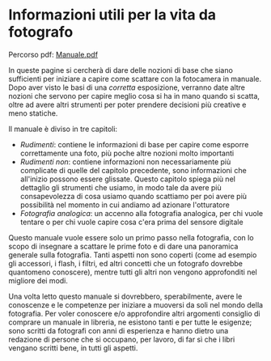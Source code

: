 # Informazioni utili per la vita da fotografo

Percorso pdf: [Manuale.pdf](./src/Manuale.pdf)

In queste pagine si cercherà di dare delle nozioni di base che siano sufficienti per iniziare a capire come scattare con la fotocamera in manuale.
Dopo aver visto le basi di una *corretta* esposizione, verranno date altre nozioni che servono per capire meglio cosa si ha in mano quando si scatta, oltre ad avere altri strumenti per poter prendere decisioni più creative e meno statiche.

Il manuale è diviso in tre capitoli:
* *Rudimenti*: contiene le informazioni di base per capire come esporre correttamente una foto, più poche altre nozioni molto importanti
* *Rudimenti non*: contiene informazioni non necessariamente più complicate di quelle del capitolo precedente, sono informazioni che all'inizio possono essere glissate. Questo capitolo spiega più nel dettaglio gli strumenti che usiamo, in modo tale da avere più consapevolezza di cosa usiamo quando scattiamo per poi avere più possibilità nel momento in cui andiamo ad azionare l'otturatore
* *Fotografia analogica*: un accenno alla fotografia analogica, per chi vuole tentare o per chi vuole capire cosa c'era prima del sensore digitale

Questo manuale vuole essere solo un primo passo nella fotografia, con lo scopo di insegnare a scattare le prime foto e di dare una panoramica generale sulla fotografia.
Tanti aspetti non sono coperti (come ad esempio gli accessori, i flash, i filtri, ed altri concetti che un fotografo dovrebbe quantomeno conoscere), mentre tutti gli altri non vengono approfonditi nel migliore dei modi.

Una volta letto questo manuale si dovrebbero, sperabilmente, avere le conoscenze e le competenze per iniziare a muoversi da soli nel mondo della fotografia.
Per voler conoscere e/o approfondire altri argomenti consiglio di comprare un manuale in libreria, ne esistono tanti e per tutte le esigenze; sono scritti da fotografi con anni di esperienza e hanno dietro una redazione di persone che si occupano, per lavoro, di far sì che i libri vengano scritti bene, in tutti gli aspetti.